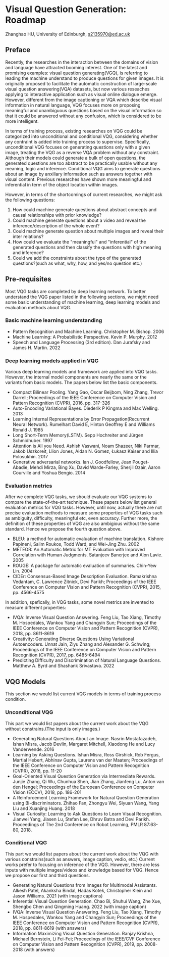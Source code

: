 # Visual Question Generation: Roadmap 
Zhanghao HU, University of Edinburgh, s2135970@ed.ac.uk

## Preface
Recently, the researches in the interaction between the domains of vision and language have attracted booming interest. One of the latest and promising examples: visual question generating(VGQ), is referring to leading the machine understand to produce questions for given images. It is originally proposed to facilitate the automatic construction of large-scale visual question answering(VQA) datasets, but now various reseaches applying to interactive application such as visual online dialogue emerge. However, different from the image captioning or VQA which describe visual information in natural language, VQG focuses more on proposing meaningful and unambiguous questions based on the visual information so that it could be answered without any confusion, which is considered to be more intelligent.   

In terms of training process, existing researches on VQG could be categorized into unconditional and conditional VQG, considering whether any contraint is added into training process to supervise. Specifically, unconditional VQG focuses on generating questions only with a given image, treating the VQG as a reverse VQA problem without any constraint. Although their models could generate a bulk of open questions, the generated questions are too abstract to be practically usable without any meaning, logic and inference. Conditional VQG aims to generate questions about an image by anxiliary information such as answers together with visual content. Previous researches have shown more meaningful and inferential in term of the object location within images.

However, in terms of the shortcomings of current researches, we might ask the following questions:

1. How could machine generate questions about abstract concepts and causal relationships with prior knowledge?
2. Could machine generate questions about a video and reveal the inference/description of the whole event?
3. Could machine generate question about multiple images and reveal their inter relations? 
4. How could we evaluate the "meaningful" and "inferential" of the generated questions and then classify the questions with high meaning and inference? 
5. Could we add the constraints about the type of the generated questions?(such as what, why, how, and yes/no question etc.)

## Pre-requisites

Most VQG tasks are completed by deep learning network. To better understand the VQG paper listed in the following sections, we might need some basic understanding of machine learning, deep learning models and evaluation methods about VQG.

### Basic machine learning understanding
* Pattern Recognition and Machine Learning. Christopher M. Bishop. 2006
* Machine Learning: A Probabilistic Perspective. Kevin P. Murphy. 2012
* Speech and Language Processing (3rd edition). Dan Jurafsky and James H. Martin. 2022 

### Deep learning models applied in VQG
Various deep learning models and framework are applied into VQG tasks. However, the internal model components are nearly the same or the variants from basic models. The papers below list the basic components.
* Compact Bilinear Pooling. Yang Gao, Oscar Beijbom, Ning Zhang, Trevor Darrell; Proceedings of the IEEE Conference on Computer Vision and Pattern Recognition (CVPR), 2016, pp. 317-326
* Auto-Encoding Variational Bayes. Diederik P Kingma and Max Welling. 2013
* Learning Internal Representations by Error Propagation(Recurrent Neural Network). Rumelhart David E, Hinton Geoffrey E and  Williams Ronald J. 1985
* Long Short-Term Memory(LSTM). Sepp Hochreiter and Jürgen Schmidhuber. 1997
* Attention is All you Need. Ashish Vaswani, Noam Shazeer, Niki Parmar, Jakob Uszkoreit, Llion Jones, Aidan N. Gomez, Łukasz Kaiser and Illia Polosukhin. 2017
* Generative adversarial networks. Ian J. Goodfellow, Jean Pouget-Abadie, Mehdi Mirza, Bing Xu, David Warde-Farley, Sherjil Ozair, Aaron Courville and Yoshua Bengio. 2014

### Evaluation metrics
After we complete VQG tasks, we should evaluate our VQG systems to compare the state-of-the-art technique. These papers below list general evaluation metrics for VQG tasks. However, until now, actually there are not precise evaluation methods to measure some properties of VQG tasks such as ambiguity, difficulty, meaningful etc, even accuracy. Further more, the definition of these properties of VQG are also ambigious without the same standard. Hence we propose the fourth question above.
* BLEU: a method for automatic evaluation of machine translation. Kishore Papineni, Salim Roukos, Todd Ward, and Wei-Jing Zhu. 2002
* METEOR: An Automatic Metric for MT Evaluation with Improved Correlation with Human Judgments. Satanjeev Banerjee and Alon Lavie. 2005
* ROUGE: A package for automatic evaluation of summaries. Chin-Yew Lin. 2004
* CIDEr: Consensus-Based Image Description Evaluation. Ramakrishna Vedantam, C. Lawrence Zitnick, Devi Parikh; Proceedings of the IEEE Conference on Computer Vision and Pattern Recognition (CVPR), 2015, pp. 4566-4575

In addition, spefically, in VQG tasks, some novel metrics are invented to measure different properties:

* IVQA: Inverse Visual Question Answering. Feng Liu, Tao Xiang, Timothy M. Hospedales, Wankou Yang and Changyin Sun; Proceedings of the IEEE Conference on Computer Vision and Pattern Recognition (CVPR), 2018, pp. 8611-8619
* Creativity: Generating Diverse Questions Using Variational Autoencoders. Unnat Jain, Ziyu Zhang and Alexander G. Schwing; Proceedings of the IEEE Conference on Computer Vision and Pattern Recognition (CVPR), 2017, pp. 6485-6494
* Predicting Difficulty and Discrimination of Natural Language Questions. Matthew A. Byrd and Shashank Srivastava. 2022

## VQG Models
This section we would list current VQG models in terms of training process condition.
### Unconditional VQG
This part we would list papers about the current work about the VQG without constrains.(The input is only images.)
* Generating Natural Questions About an Image. Nasrin Mostafazadeh, Ishan Misra, Jacob Devlin, Margaret Mitchell, Xiaodong He and Lucy Vanderwende. 2016
* Learning by Asking Questions. Ishan Misra, Ross Girshick, Rob Fergus, Martial Hebert, Abhinav Gupta, Laurens van der Maaten; Proceedings of the IEEE Conference on Computer Vision and Pattern Recognition (CVPR), 2018, pp. 11-20
* Goal-Oriented Visual Question Generation via Intermediate Rewards. Junjie Zhang, Qi Wu, Chunhua Shen, Jian Zhang, Jianfeng Lu, Anton van den Hengel; Proceedings of the European Conference on Computer Vision (ECCV), 2018, pp. 186-201
* A Reinforcement Learning Framework for Natural Question Generation using Bi-discriminators. Zhihao Fan, Zhongyu Wei, Siyuan Wang, Yang Liu and Xuanjing Huang. 2018
* Visual Curiosity: Learning to Ask Questions to Learn Visual Recognition. Jianwei Yang, Jiasen Lu, Stefan Lee, Dhruv Batra and Devi Parikh. Proceedings of The 2nd Conference on Robot Learning, PMLR 87:63-80, 2018.
### Conditional VQG
This part we would list papers about the current work about the VQG with various constrains(such as answers, image caption, vedio, etc.) Current works prefer to focusing on inference of the VQG. However, there are less inputs with multiple images/videos and knowledge based for VQG. Hence we propose our first and third questions. 
* Generating Natural Questions from Images for Multimodal Assistants. Alkesh Patel, Akanksha Bindal, Hadas Kotek, Christopher Klein and Jason Williams. 2021 (with image captions)
* Inferential Visual Question Generation. Chao Bi, Shuhui Wang, Zhe Xue, Shengbo Chen and Qingming Huang. 2022 (with image caption)
* IVQA: Inverse Visual Question Answering. Feng Liu, Tao Xiang, Timothy M. Hospedales, Wankou Yang and Changyin Sun; Proceedings of the IEEE Conference on Computer Vision and Pattern Recognition (CVPR), 2018, pp. 8611-8619 (with answers)
* Information Maximizing Visual Question Generation. Ranjay Krishna, Michael Bernstein, Li Fei-Fei; Proceedings of the IEEE/CVF Conference on Computer Vision and Pattern Recognition (CVPR), 2019, pp. 2008-2018 (with answers)
